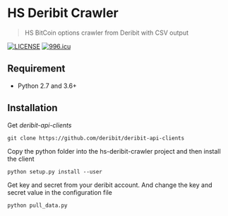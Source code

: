 # HS Deribit Crawler
> HS BitCoin options crawler from Deribit with CSV output

[![LICENSE](https://img.shields.io/badge/license-Anti%20996-blue.svg)](https://github.com/996icu/996.ICU/blob/master/LICENSE)
<a href="https://996.icu"><img src="https://img.shields.io/badge/link-996.icu-red.svg" alt="996.icu"></a>

## Requirement
* Python 2.7 and 3.6+

## Installation
  Get *deribit-api-clients*
  ```
  git clone https://github.com/deribit/deribit-api-clients
  ```
  Copy the python folder into the hs-deribit-crawler project and then install the client
  ```
  python setup.py install --user
  ```
  Get key and secret from your deribit account. And change the key and secret value in the configuration file
  ```
  python pull_data.py
  ```
